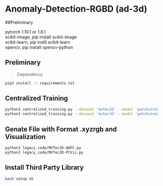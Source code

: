 # Anomaly-Detection-RGBD (ad-3d)
##Preliminary  

pytorch 1.10.1 or 1.8.1\
scikit-image, pip install scikit-image\
scikit-learn, pip instll scikit-learn\
opencv, pip install opencv-python

## Preliminary
> Dependency

```bash
pip3 install -r requirements.txt
```
## Centralized Training
```bash
python3 centralized_training.py --dataset 'mvtec2d' --model 'patchcore2d' --data-path '/disk1/mvtec/2D' --continual --num-task 5
python3 centralized_training.py --dataset 'mvtec3d' --model 'patchcore3d' --data-path '/disk1/mvtec/3D' --continual --num-task 5
```
## Genate File with Format .xyzrgb and Visualization
```bash
python3 legacy_code/MVTec3D-ADPC.py 
python3 legacy_code/MVTec3D-PCVis.py 
```

## Install Third Party Library
```bash
bash setup.sh
```
